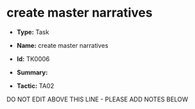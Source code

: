 # create master narratives

* **Type:** Task

* **Name:** create master narratives

* **Id:** TK0006

* **Summary:** 

* **Tactic:** TA02

DO NOT EDIT ABOVE THIS LINE - PLEASE ADD NOTES BELOW